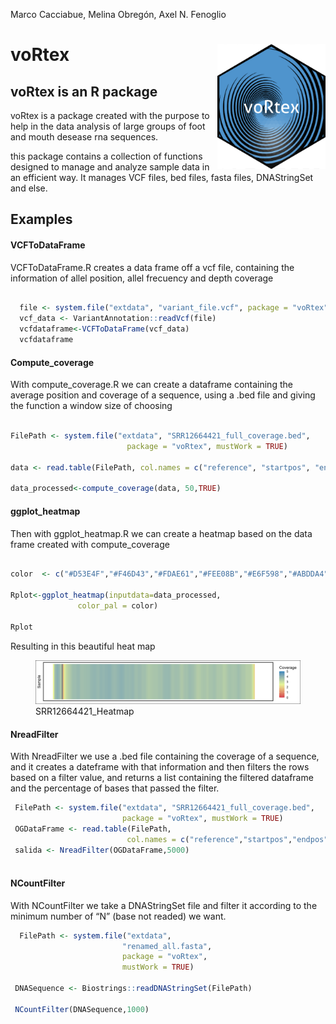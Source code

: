 Marco Cacciabue, Melina Obregón, Axel N. Fenoglio

<!-- README.md is generated from README.Rmd. Please edit that file -->

# **voRtex** <img src='man/Figures/hex2.png' style="float:right; height:200px;"/>

## **voRtex** is an R package

voRtex is a package created with the purpose to help in the data
analysis of large groups of foot and mouth desease rna sequences.

this package contains a collection of functions designed to manage and
analyze sample data in an efficient way. It manages VCF files, bed
files, fasta files, DNAStringSet and else.

## Examples

#### VCFToDataFrame

VCFToDataFrame.R creates a data frame off a vcf file, containing the
information of allel position, allel frecuency and depth coverage

``` r

  file <- system.file("extdata", "variant_file.vcf", package = "voRtex", mustWork = TRUE)
  vcf_data <- VariantAnnotation::readVcf(file)
  vcfdataframe<-VCFToDataFrame(vcf_data)
  vcfdataframe
```

#### Compute_coverage

With compute_coverage.R we can create a dataframe containing the average
position and coverage of a sequence, using a .bed file and giving the
function a window size of choosing

``` r

FilePath <- system.file("extdata", "SRR12664421_full_coverage.bed",
                          package = "voRtex", mustWork = TRUE)

data <- read.table(FilePath, col.names = c("reference", "startpos", "endpos", "coverage"))

data_processed<-compute_coverage(data, 50,TRUE)

```

#### ggplot_heatmap

Then with ggplot_heatmap.R we can create a heatmap based on the data
frame created with compute_coverage

``` r

color  <- c("#D53E4F","#F46D43","#FDAE61","#FEE08B","#E6F598","#ABDDA4","#66C2A5","#3288BD")

Rplot<-ggplot_heatmap(inputdata=data_processed,
               color_pal = color)

Rplot
```

Resulting in this beautiful heat map

<figure>
<img src="Rplot.png" alt="SRR12664421_Heatmap" />
<figcaption aria-hidden="true">SRR12664421_Heatmap</figcaption>
</figure>

#### NreadFilter

With NreadFilter we use a .bed file containing the coverage of a
sequence, and it creates a dateframe with that information and then
filters the rows based on a filter value, and returns a list containing
the filtered dataframe and the percentage of bases that passed the
filter.

``` r
 FilePath <- system.file("extdata", "SRR12664421_full_coverage.bed",
                         package = "voRtex", mustWork = TRUE)
 OGDataFrame <- read.table(FilePath,
                          col.names = c("reference","startpos","endpos","nreads"))
 salida <- NreadFilter(OGDataFrame,5000)
 
```

#### NCountFilter

With NCountFilter we take a DNAStringSet file and filter it according to
the minimum number of “N” (base not readed) we want.

``` r
  FilePath <- system.file("extdata",
                         "renamed_all.fasta",
                         package = "voRtex",
                         mustWork = TRUE)

 DNASequence <- Biostrings::readDNAStringSet(FilePath)

 NCountFilter(DNASequence,1000)
 
```
